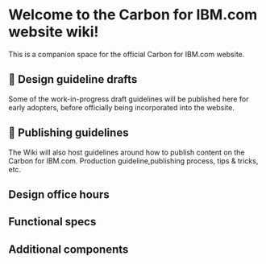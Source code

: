 # Welcome to the Carbon for IBM.com website wiki!

This is a companion space for the official Carbon for IBM.com website.

## 📑 Design guideline drafts

Some of the work-in-progress draft guidelines will be published here for early
adopters, before officially being incorporated into the website.

<!-- categories start title="Index" type="titleContent" open="false" group="Design guideline drafts" --><!-- categories end -->

## 📘 Publishing guidelines

The Wiki will also host guidelines around how to publish content on the Carbon
for IBM.com. Production guideline,publishing process, tips & tricks, etc.

<!-- categories start title="Index" type="titleContent" open="false" group="Publishing guidelines" --><!-- categories end -->

## Design office hours

<!-- categories start title="Index" type="titleContent" open="false" group="Design office hours" --><!-- categories end -->

## Functional specs

<!-- categories start open="true" type="titleContent" group="Layout component, Service, UI component, Utility" --><!-- categories end -->

## Additional components

<!-- categories start open="true" type="titleContent" group="Design only, Feature flag, Under construction, Carbon component" --><!-- categories end -->
